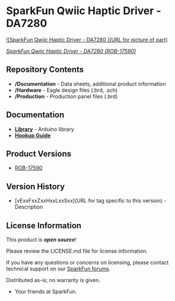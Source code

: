 SparkFun Qwiic Haptic Driver - DA7280
========================================

[![SparkFun Qwiic Haptic Driver - DA7280 ](URL for picture of part)](https://www.sparkfun.com/products/17590)

[*SparkFun Qwiic Haptic Driver - DA7280 (ROB-17590)*](https://www.sparkfun.com/products/17590)

<Basic description of the part.>

Repository Contents
-------------------

* **/Documentation** - Data sheets, additional product information
* **/Hardware** - Eagle design files (.brd, .sch)
* **/Production** - Production panel files (.brd)


Documentation
--------------

* **[Library](https://github.com/sparkfun/DA7280_Haptic_Driver_Arduino_Library)** - Arduino library
* **[Hookup Guide](https://learn.sparkfun.com/tutorials/1461)**

Product Versions
----------------

* [ROB-17590](https://www.sparkfun.com/products/17590)

Version History
---------------

* [vExxFxxZxxHxxLxxSxx](URL for tag specific to this version) - Description 

License Information
-------------------

This product is _**open source**_! 

Please review the LICENSE.md file for license information. 

If you have any questions or concerns on licensing, please contact technical support on our [SparkFun forums](https://forum.sparkfun.com/viewforum.php?f=152).

Distributed as-is; no warranty is given.

- Your friends at SparkFun.

_<COLLABORATION CREDIT>_
